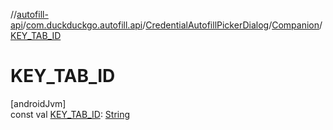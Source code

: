 //[autofill-api](../../../../index.md)/[com.duckduckgo.autofill.api](../../index.md)/[CredentialAutofillPickerDialog](../index.md)/[Companion](index.md)/[KEY_TAB_ID](-k-e-y_-t-a-b_-i-d.md)

# KEY_TAB_ID

[androidJvm]\
const val [KEY_TAB_ID](-k-e-y_-t-a-b_-i-d.md): [String](https://kotlinlang.org/api/latest/jvm/stdlib/kotlin/-string/index.html)
